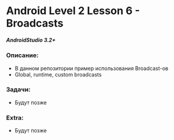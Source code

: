 # Android Level 2 Lesson 6 - Broadcasts

##### AndroidStudio 3.2+

### Описание:
  * В данном репозитории пример использования Broadcast-ов
  * Global, runtime, custom broadcasts
  
  
### Задачи:
  * Будут позже
  

### Extra:
  * Будут позже 
  